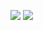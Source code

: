 ![](https://komarev.com/ghpvc/?username=Tacogamerman)
[![](https://dcbadge.vercel.app/api/server/INVITEID)](https://discord.gg/BMxe6D9CKv )
